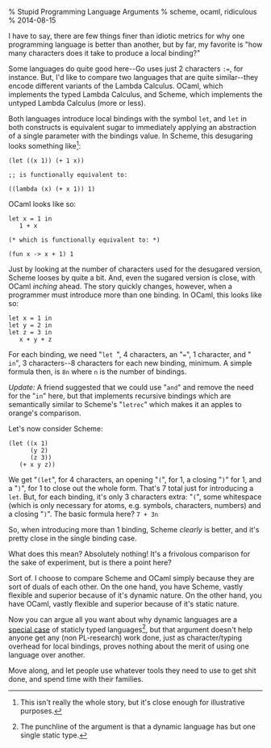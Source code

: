 % Stupid Programming Language Arguments
% scheme, ocaml, ridiculous
% 2014-08-15

I have to say, there are few things finer than idiotic metrics for why
one programming language is better than another, but by far, my
favorite is "how many characters does it take to produce a local
binding?"

Some languages do quite good here--Go uses just 2 characters `:=`, for
instance. But, I'd like to compare two languages that are quite
similar--they encode different variants of the Lambda Calculus. OCaml,
which implements the typed Lambda Calculus, and Scheme, which
implements the untyped Lambda Calculus (more or less).

Both languages introduce local bindings with the symbol `let`, and
`let` in both constructs is equivalent sugar to immediately applying
an abstraction of a single parameter with the bindings value. In
Scheme, this desugaring looks something like[^1]:

    (let ((x 1)) (+ 1 x))       
           
    ;; is functionally equivalent to:
    
    ((lambda (x) (+ x 1)) 1)
    
OCaml looks like so:


    let x = 1 in
       1 + x
    
    (* which is functionally equivalent to: *)
    
    (fun x -> x + 1) 1

Just by looking at the number of characters used for the desugared
version, Scheme looses by quite a bit. And, even the sugared version
is close, with OCaml *inching* ahead. The story quickly changes,
however, when a programmer must introduce more than one binding. In
OCaml, this looks like so:

    let x = 1 in
    let y = 2 in
    let z = 3 in
       x + y + z

For each binding, we need "`let `", 4 characters, an "`=`", 1 character,
and "` in`", 3 characters--8 characters for each new binding, minimum. A
simple formula then, is `8n` where `n` is the number of bindings.

*Update:* A friend suggested that we could use "`and`" and remove the 
need for the "`in`" here, but that implements recursive bindings which
are semantically similar to Scheme's "`letrec`" which makes it an apples
to orange's comparison.


Let's now consider Scheme:

    (let ((x 1)
          (y 2)
          (z 3))
       (+ x y z))

We get "`(let`", for 4 characters, an opening "`(`", for 1, a closing "`)`"
for 1, and a "`)`", for 1 to close out the whole form. That's 7 total
just for introducing a `let`. But, for each binding, it's only 3
characters extra: "`(`", some whitespace (which is only necessary for
atoms, e.g. symbols, characters, numbers) and a closing "`)`". The basic
formula here? `7 + 3n`

So, when introducing more than 1 binding, Scheme *clearly* is better,
and it's pretty close in the single binding case.

What does this mean? Absolutely nothing! It's a frivolous comparison
for the sake of experiment, but is there a point here?

Sort of. I choose to compare Scheme and OCaml simply because they are
sort of duals of each other. On the one hand, you have Scheme, vastly
flexible and superior because of it's dynamic nature. On the other
hand, you have OCaml, vastly flexible and superior because of it's
static nature. 

Now you can argue all you want about why dynamic languages are a
[special case](harper) of staticly typed languages[^2], but that
argument doesn't help anyone get any (non PL-research) work done, just
as character/typing overhead for local bindings, proves nothing about
the merit of using one language over another.

Move along, and let people use whatever tools they need to use to
get shit done, and spend time with their families.

[^1]: This isn't really the whole story, but it's close enough for illustrative purposes.
[^2]: The punchline of the argument is that a dynamic language has but one single static type.

[harper]: http://existentialtype.wordpress.com/2011/03/19/dynamic-languages-are-static-languages/
